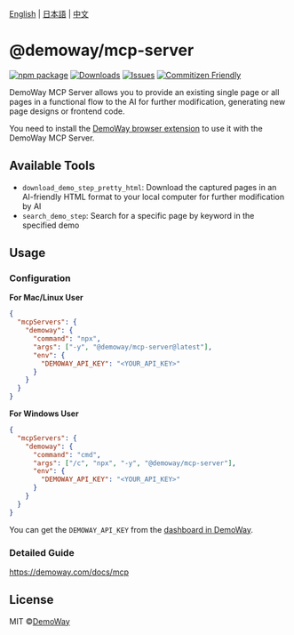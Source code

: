 [English](./README.md) | [日本語](./README.ja-JP.md) | [中文](./README.zh-CN.md)

# @demoway/mcp-server

[![npm package][npm-img]][npm-url] [![Downloads][downloads-img]][downloads-url] [![Issues][issues-img]][issues-url] [![Commitizen Friendly][commitizen-img]][commitizen-url]

DemoWay MCP Server allows you to provide an existing single page or all pages in a functional flow to the AI for further modification, generating new page designs or frontend code.

You need to install the [DemoWay browser extension](https://chromewebstore.google.com/detail/demoway/nagpcohhbjekmliolabhhnmgcjndbbdi) to use it with the DemoWay MCP Server.

## Available Tools

- `download_demo_step_pretty_html`: Download the captured pages in an AI-friendly HTML format to your local computer for further modification by AI
- `search_demo_step`: Search for a specific page by keyword in the specified demo

## Usage

### Configuration

**For Mac/Linux User**

```json
{
  "mcpServers": {
    "demoway": {
      "command": "npx",
      "args": ["-y", "@demoway/mcp-server@latest"],
      "env": {
        "DEMOWAY_API_KEY": "<YOUR_API_KEY>"
      }
    }
  }
}
```

**For Windows User**

```json
{
  "mcpServers": {
    "demoway": {
      "command": "cmd",
      "args": ["/c", "npx", "-y", "@demoway/mcp-server"],
      "env": {
        "DEMOWAY_API_KEY": "<YOUR_API_KEY>"
      }
    }
  }
}
```

You can get the `DEMOWAY_API_KEY` from the [dashboard in DemoWay](https://app.demoway.com/dashboard/settings/feature).

### Detailed Guide

https://demoway.com/docs/mcp

## License

MIT ©[DemoWay](https://demoway.com)

[downloads-img]: https://img.shields.io/npm/dt/@demoway/mcp-server
[downloads-url]: https://www.npmtrends.com/@demoway/mcp-server
[npm-img]: https://img.shields.io/npm/v/@demoway/mcp-server
[npm-url]: https://www.npmjs.com/package/@demoway/mcp-server
[issues-img]: https://img.shields.io/github/issues/DemoWayOfficial/mcp-server
[issues-url]: https://github.com/DemoWayOfficial/mcp-server/issues
[commitizen-img]: https://img.shields.io/badge/commitizen-friendly-brightgreen.svg
[commitizen-url]: http://commitizen.github.io/cz-cli/
